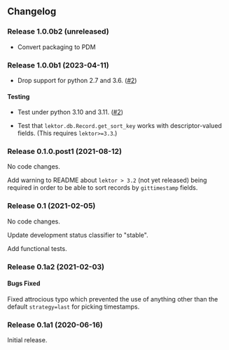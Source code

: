 ## Changelog

### Release 1.0.0b2 (unreleased)

- Convert packaging to PDM

### Release 1.0.0b1 (2023-04-11)

- Drop support for python 2.7 and 3.6. ([#2])

#### Testing

- Test under python 3.10 and 3.11. ([#2])

- Test that `lektor.db.Record.get_sort_key` works with
  descriptor-valued fields. (This requires `lektor>=3.3`.)

[#2]: https://github.com/dairiki/lektor-git-timestamp/pull/2


### Release 0.1.0.post1 (2021-08-12)

No code changes.

Add warning to README about `lektor > 3.2` (not yet released) being
required in order to be able to sort records by `gittimestamp` fields.

### Release 0.1 (2021-02-05)

No code changes.

Update development status classifier to "stable".

Add functional tests.

### Release 0.1a2 (2021-02-03)

#### Bugs Fixed

Fixed attrocious typo which prevented the use of anything other than the
default `strategy=last` for picking timestamps.

### Release 0.1a1 (2020-06-16)

Initial release.

